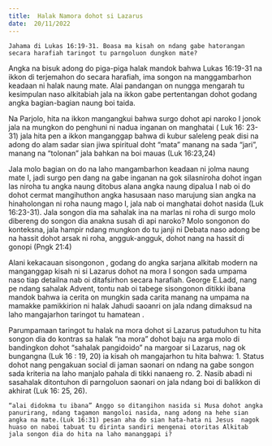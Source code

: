 ```yaml
---
title:  Halak Namora dohot si Lazarus
date:  20/11/2022
---
```


`Jahama di Lukas 16:19-31. Boasa ma kisah on ndang gabe hatorangan secara harafiah taringot tu parngoluon dungkon mate?`

Angka na bisuk adong do piga-piga halak mandok bahwa Lukas 16:19-31 na ikkon di terjemahon do secara harafiah, ima songon na manggambarhon  keadaan ni halak  naung mate. Alai pandangan on nungga  mengarah tu kesimpulan naso alkitabiah jala na ikkon gabe pertentangan dohot godang  angka bagian-bagian  naung boi  taida.

Na Parjolo, hita na ikkon mangangkui  bahwa surgo dohot api naroko I jonok jala na mungkon do penghuni ni nadua inganan on manghatai ( Luk 16: 23-31) jala hita pen a ikkon  manganggap bahwa  di kubur saleleng peak disi na adong do alam sadar sian jiwa spiritual doht “mata” manang na sada “jari”, manang  na “tolonan” jala bahkan na boi mauas (Luk 16:23,24)

Jala molo bagian on do na laho mangambarhon  keadaan ni jolma naung  mate I, jadi surgo pen dang na gabe inganan na gok silasniroha dohot ingan las niroha tu angka  naung ditobus  alana angka naung dipalua I nab oi do dohot cermat mangihuthon angka hasusaan naso marujung sian angka na hinaholongan ni roha naung  mago I, jala nab oi manghatai dohot nasida (Luk 16:23-31). Jala songon dia ma sahalak ina na marlas ni roha di surgo molo dibereng  do songon dia anakna susah di api naroko? Molo songonon do konteksna, jala hampir ndang  mungkon do tu janji ni Debata naso adong be na hassit dohot arsak ni roha, angguk-angguk, dohot nang na hassit di gonopi (Pngk 21:4)

Alani kekacauan sisongonon , godang do angka sarjana alkitab modern  na manganggap kisah ni si Lazarus dohot na mora I songon sada  umpama naso tiap detailna nab oi ditafsirhon secara harafiah. George E.Ladd, nang pe ndang  sahalak Advent, tontu nab oi tabege sisongonon ditikki ibana mandok bahwa ia cerita on mungkin sada carita manang na umpama na mamakke pamikkirion ni halak Jahudi saoanri on jala ndang  dimaksud  na laho mangajarhon taringot tu hamatean .

Parumpamaan taringot tu halak na mora dohot si Lazarus  patuduhon tu  hita songon dia do kontras  sa halak “na mora” dohot baju na arga molo di bandingkon dohot  “sahalak pangidoido” na  margoar si Lazarus, nag ok bungangna (Luk 16 : 19, 20) ia kisah oh mangajarhon tu hita bahwa: 1. Status dohot nang  pengakuan social di jaman saonari on ndang  na gabe songon sada kriteria na laho manjalo pahala di tikki nanaeng ro. 2. Nasib abadi ni sasahalak ditontuhon  di parngoluon saonari on jala ndang  boi di balikkon di akhirat (Luk 16: 25, 26).

`“alai didokma tu ibana” Anggo so ditangihon nasida si Musa dohot angka panurirang, ndang tagamon mangoloi nasida, nang adong na hehe sian angka na mate.(Luk 16:31) pesan aha do sian hata-hata ni Jesus  nagok  huaso on naboi tabuat tu dirinta sandiri mengenai otoritas Alkitab jala songon dia do hita na laho mananggapi i?`